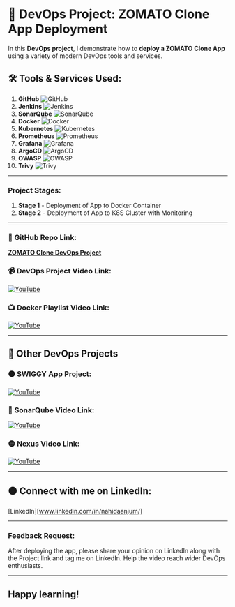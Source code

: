 # 🚀 **DevOps Project: ZOMATO Clone App Deployment**

In this **DevOps project**, I demonstrate how to **deploy a ZOMATO Clone App** using a variety of modern DevOps tools and services.

## 🛠️ Tools & Services Used:

1. **GitHub** ![GitHub](https://img.shields.io/badge/GitHub-181717?style=flat-square&logo=github&logoColor=white)
2. **Jenkins** ![Jenkins](https://img.shields.io/badge/Jenkins-D24939?style=flat-square&logo=jenkins&logoColor=white)
3. **SonarQube** ![SonarQube](https://img.shields.io/badge/SonarQube-4E9BCD?style=flat-square&logo=sonarqube&logoColor=white)
4. **Docker** ![Docker](https://img.shields.io/badge/Docker-2496ED?style=flat-square&logo=docker&logoColor=white)
5. **Kubernetes** ![Kubernetes](https://img.shields.io/badge/Kubernetes-326CE5?style=flat-square&logo=kubernetes&logoColor=white)
6. **Prometheus** ![Prometheus](https://img.shields.io/badge/Prometheus-E6522C?style=flat-square&logo=prometheus&logoColor=white)
7. **Grafana** ![Grafana](https://img.shields.io/badge/Grafana-F46800?style=flat-square&logo=grafana&logoColor=white)
8. **ArgoCD** ![ArgoCD](https://img.shields.io/badge/ArgoCD-EF7B4D?style=flat-square&logo=argo&logoColor=white)
9. **OWASP** ![OWASP](https://img.shields.io/badge/OWASP-000000?style=flat-square&logo=owasp&logoColor=white)
10. **Trivy** ![Trivy](https://img.shields.io/badge/Trivy-00979D?style=flat-square&logo=trivy&logoColor=white)

---

### Project Stages:

1. **Stage 1** - Deployment of App to Docker Container
2. **Stage 2** - Deployment of App to K8S Cluster with Monitoring

---

### 📂 GitHub Repo Link:  
[**ZOMATO Clone DevOps Project**](#)

### 📹 DevOps Project Video Link:  
[![YouTube](https://img.shields.io/badge/YouTube-FF0000?style=flat-square&logo=youtube&logoColor=white)](https://youtu.be/GyoI6-I68aQ)

### 📺 Docker Playlist Video Link:  
[![YouTube](https://img.shields.io/badge/YouTube-FF0000?style=flat-square&logo=youtube&logoColor=white)](https://www.youtube.com/playlist?list=PLs-PsDpuAuTeNx3OgGQ1QrpNBo-XE6VBh)

---

## 📂 Other DevOps Projects

### 🟠 **SWIGGY App Project**:  
[![YouTube](https://img.shields.io/badge/YouTube-FF0000?style=flat-square&logo=youtube&logoColor=white)](https://youtu.be/x55z7rk0NAU)

### 🔵 **SonarQube Video Link**:  
[![YouTube](https://img.shields.io/badge/YouTube-FF0000?style=flat-square&logo=sonarqube&logoColor=white)](https://youtu.be/ScdedztTaAU)

### 🟡 **Nexus Video Link**:  
[![YouTube](https://img.shields.io/badge/YouTube-FF0000?style=flat-square&logo=nexus&logoColor=white)](https://youtu.be/opJAfDOCZuI)

---

## 🟠 Connect with me on LinkedIn:  
[LinkedIn][www.linkedin.com/in/nahidaanjum/]

---

### Feedback Request:  

After deploying the app, please share your opinion on LinkedIn along with the Project link and tag me on LinkedIn. Help the video reach wider DevOps enthusiasts.

---

## Happy learning!  



